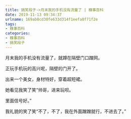 ```yaml
---
title: 搞笑段子->月末我的手机没有流量了 | 糗事百科
date: 2019-11-13 09:34:37
urlname: 169ab0cd30fe633d314f1eefa8f71f2e
tags: 
- 糗事百科
categories:
- 糗事百科
- 搞笑段子
---
```

月末我的手机没有流量了，就蹲在隔壁门口蹭网。

正玩手机玩的高兴呢，隔壁的门开了。

出来一个美女，身材特好，穿着超短裙。

她看见我笑了笑“帅哥，进来玩呗。

里面信号好。”

我礼貌的笑了笑“不了，不了，我在外面蹭蹭就行，不进去了。”


